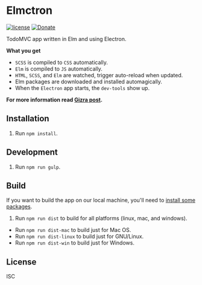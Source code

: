 # Elmctron

[![license](https://img.shields.io/badge/license-ISC-blue.svg)](https://github.com/nirgn975/Elmctron/blob/master/LICENSE) [![Donate](https://img.shields.io/badge/Donate-PayPal-lightgrey.svg)](https://www.paypal.me/nirgn/2)

TodoMVC app written in Elm and using Electron.

**What you get**

 * `SCSS` is compiled to `CSS` automatically.
 * `Elm` is compiled to `JS` automatically.
 * `HTML`, `SCSS`, and `Elm` are watched, trigger auto-reload when updated.
 * Elm packages are downloaded and installed automagically.
 * When the `Electron` app starts, the `dev-tools` show up.

**For more information read [Gizra post](http://www.gizra.com/content/elm-electron-build/).**

## Installation

1. Run `npm install`.

## Development

1. Run `npm run gulp`.

## Build

If you want to build the app on our local machine, you'll need to [install some packages](https://github.com/electron-userland/electron-builder/wiki/Multi-Platform-Build).

1. Run `npm run dist` to build for all platforms (linux, mac, and windows).

 * Run `npm run dist-mac` to build just for Mac OS.
 * Run `npm run dist-linux` to build just for GNU/Linux.
 * Run `npm run dist-win` to build just for Windows.

## License

ISC
